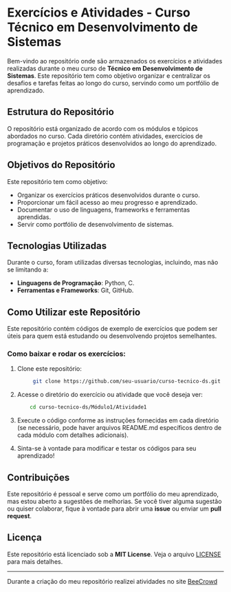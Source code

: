# Exercícios e Atividades - Curso Técnico em Desenvolvimento de Sistemas

Bem-vindo ao repositório onde são armazenados os exercícios e atividades realizadas durante o meu curso de **Técnico em Desenvolvimento de Sistemas**. Este repositório tem como objetivo organizar e centralizar os desafios e tarefas feitas ao longo do curso, servindo como um portfólio de aprendizado.

## Estrutura do Repositório

O repositório está organizado de acordo com os módulos e tópicos abordados no curso. Cada diretório contém atividades, exercícios de programação e projetos práticos desenvolvidos ao longo do aprendizado.


## Objetivos do Repositório

Este repositório tem como objetivo:

- Organizar os exercícios práticos desenvolvidos durante o curso.
- Proporcionar um fácil acesso ao meu progresso e aprendizado.
- Documentar o uso de linguagens, frameworks e ferramentas aprendidas.
- Servir como portfólio de desenvolvimento de sistemas.

## Tecnologias Utilizadas

Durante o curso, foram utilizadas diversas tecnologias, incluindo, mas não se limitando a:

- **Linguagens de Programação**: Python, C.
- **Ferramentas e Frameworks**: Git, GitHub.

## Como Utilizar este Repositório

Este repositório contém códigos de exemplo de exercícios que podem ser úteis para quem está estudando ou desenvolvendo projetos semelhantes.

### Como baixar e rodar os exercícios:

1. Clone este repositório:

   ```bash
        git clone https://github.com/seu-usuario/curso-tecnico-ds.git
    ```
2. Acesse o diretório do exercício ou atividade que você deseja ver:

    ```bash
        cd curso-tecnico-ds/Módulo1/Atividade1
    ```
3. Execute o código conforme as instruções fornecidas em cada diretório (se necessário, pode haver arquivos README.md específicos dentro de cada módulo com detalhes adicionais).

4. Sinta-se à vontade para modificar e testar os códigos para seu aprendizado!


## Contribuições

Este repositório é pessoal e serve como um portfólio do meu aprendizado, mas estou aberto a sugestões de melhorias. Se você tiver alguma sugestão ou quiser colaborar, fique à vontade para abrir uma **issue** ou enviar um **pull request**.

## Licença

Este repositório está licenciado sob a **MIT License**. Veja o arquivo [LICENSE](./LICENSE) para mais detalhes.

---

Durante a criação do meu repositório realizei atividades no site [BeeCrowd](https://judge.beecrowd.com/pt)

